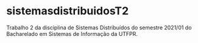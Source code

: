# sistemasdistribuidosT2
Trabalho 2 da disciplina de Sistemas Distribuídos do semestre 2021/01 do Bacharelado em Sistemas de Informação da UTFPR.
